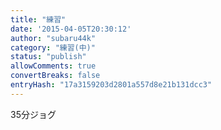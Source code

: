 ```yaml
---
title: "練習"
date: '2015-04-05T20:30:12'
author: "subaru44k"
category: "練習(中)"
status: "publish"
allowComments: true
convertBreaks: false
entryHash: "17a3159203d2801a557d8e21b131dcc3"
---
```

35分ジョグ
